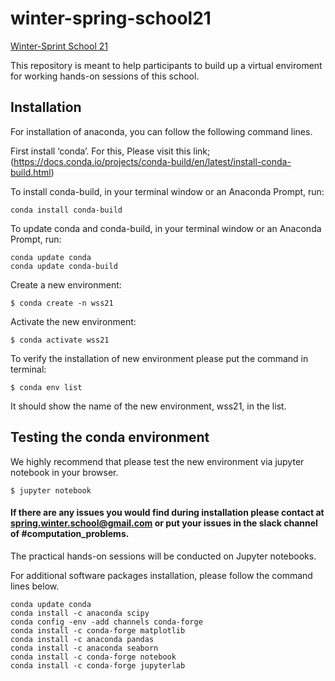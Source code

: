 # winter-spring-school21
[Winter-Sprint School 21](http://soscnepal.info/)

This repository is meant to help participants to build up a virtual enviroment for working hands-on sessions of this school.

## Installation 
For installation of anaconda, you can follow the following command lines. 

First install ‘conda’. For this, Please visit this link; (https://docs.conda.io/projects/conda-build/en/latest/install-conda-build.html)

 To install conda-build, in your terminal window or an Anaconda Prompt, run:
 
 ```console
conda install conda-build
```
To update conda and conda-build, in your terminal window or an Anaconda Prompt, run:

```console
conda update conda
conda update conda-build
```

Create a new environment:

```console 
$ conda create -n wss21
```
 
Activate the new environment:

```console
$ conda activate wss21
```

To verify the installation of new environment please put the command in terminal:

```console 
$ conda env list
``` 

It should show the name of the new environment, wss21, in the list.
 
## Testing the conda environment

We highly recommend that please test the new environment via jupyter notebook in your browser. 

```console 
$ jupyter notebook
 ``` 
 
#### If there are any issues you would find during installation please contact at spring.winter.school@gmail.com or put your issues in the slack channel of #computation_problems. 
 

The practical hands-on sessions will be conducted on Jupyter notebooks. 

For additional software packages installation, please follow the command lines below.

```console 
conda update conda 
conda install -c anaconda scipy
conda config -env -add channels conda-forge
conda install -c conda-forge matplotlib
conda install -c anaconda pandas
conda install -c anaconda seaborn
conda install -c conda-forge notebook
conda install -c conda-forge jupyterlab
```

